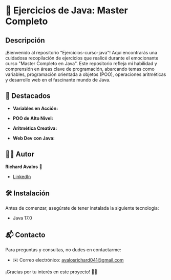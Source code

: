 # 🚀 Ejercicios de Java: Master Completo

## Descripción 

¡Bienvenido al repositorio "Ejercicios-curso-java"! Aquí encontrarás una cuidadosa recopilación de ejercicios que realicé durante el emocionante curso "Master Completo en Java". Este repositorio refleja mi habilidad y comprensión en áreas clave de programación, abarcando temas como variables, programación orientada a objetos (POO), operaciones aritméticas y desarrollo web en el fascinante mundo de Java.

## 🌟 Destacados

- **Variables en Acción:** 
  
- **POO de Alto Nivel:**
  
- **Aritmética Creativa:** 

- **Web Dev con Java:** 

## 👨‍💻 Autor
**Richard Avalos** 🚀
- [LinkedIn](https://linkedin.com/in/richard-avalos-0497822ab)

## 🛠️ Instalación
Antes de comenzar, asegúrate de tener instalada la siguiente tecnología:
- Java 17.0

## 📬 Contacto
Para preguntas y consultas, no dudes en contactarme:
- ✉️ Correo electrónico: [avalosrichard041@gmail.com](mailto:avalosrichard041@gmail.com)

¡Gracias por tu interés en este proyecto! 🚀✨
